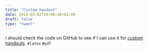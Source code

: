 ```yaml
---
title: "Custom Handout"
date: 2018-03-02T19:08:46+02:00
draft: false
type: "tweet"
---
```

I should check the code on GitHub to see if I can use it for [custom handouts](https://jblevins.org/log/dot-grid-paper). `#latex` `#pdf`
<!--more-->

